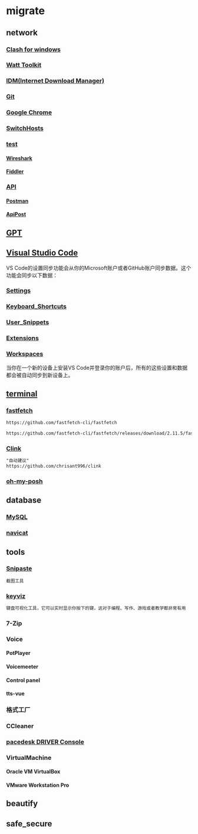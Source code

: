 # migrate

## network

### [Clash for windows](/network/Clash/README.md)

### [Watt Toolkit](/network/Watt_Toolkit/README.md)

### [IDM(Internet Download Manager)](/network/IDM/README.md)

### [Git](/network/Git/README.md)

### [Google Chrome](/network/Google_Chrome/README.md)

### [SwitchHosts](/network/SwitchHosts/README.md)

### [test](/network/test/README.md)

#### [Wireshark](/network/test/Wireshark/README.md)

#### [Fiddler](/network/test/Fiddler/README.md)

### [API](/network/API/README.md)

#### [Postman](/network/API/Postman/README.md)

#### [ApiPost](/network/API/ApiPost/README.md)

## [GPT](/GPT/README.md)

## [Visual Studio Code](/vscode/README.md)

VS Code的设置同步功能会从你的Microsoft账户或者GitHub账户同步数据。这个功能会同步以下数据：

### [Settings](/vscode/Settings/README.md)

### [Keyboard_Shortcuts](/vscode/Keyboard_Shortcuts/README.md)

### [User_Snippets](/vscode/User_Snippets/README.md)

### [Extensions](/vscode/Extensions/README.md)

### [Workspaces](/vscode/Workspaces/README.md)

当你在一个新的设备上安装VS Code并登录你的账户后，所有的这些设置和数据都会被自动同步到新设备上。

## [terminal](/terminal/README.md)

### [fastfetch](/tools/fastfetch/README.md)

```md
https://github.com/fastfetch-cli/fastfetch

https://github.com/fastfetch-cli/fastfetch/releases/download/2.11.5/fastfetch-windows-amd64.7z
```

### [Clink](/terminal/clink/README.md)

```md
"自动建议"
https://github.com/chrisant996/clink
```

### [oh-my-posh](/terminal/oh-my-posh/README.md)

## database

### [MySQL](/database/MySQL/README.md)

### [navicat](/database/navicat/README.md)

## tools

### [Snipaste](/tools/Snipaste/README.md)

```md
截图工具
```

### [keyviz](/tools/keyviz/README.md)

```md
键盘可视化工具，它可以实时显示你按下的键，这对于编程、写作、游戏或者教学都非常有用
```

### 7-Zip

### Voice

#### PotPlayer

#### Voicemeeter

#### Control panel

#### tts-vue

### 格式工厂

### CCleaner

### [pacedesk DRIVER Console](/tools/pacedesk_DRIVER_Console/README.md)

### VirtualMachine

#### Oracle VM VirtualBox

#### VMware Workstation Pro

## beautify

## safe_secure
